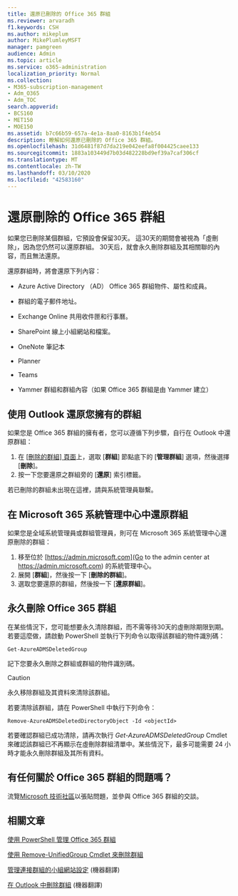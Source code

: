 ```yaml
---
title: 還原已刪除的 Office 365 群組
ms.reviewer: arvaradh
f1.keywords: CSH
ms.author: mikeplum
author: MikePlumleyMSFT
manager: pamgreen
audience: Admin
ms.topic: article
ms.service: o365-administration
localization_priority: Normal
ms.collection:
- M365-subscription-management
- Adm_O365
- Adm_TOC
search.appverid:
- BCS160
- MET150
- MOE150
ms.assetid: b7c66b59-657a-4e1a-8aa0-8163b1f4eb54
description: 瞭解如何還原已刪除的 Office 365 群組。
ms.openlocfilehash: 31d6481f87d7da219e042eefa8f004425caee133
ms.sourcegitcommit: 1883a103449d7b03d482228bd9ef39a7caf306cf
ms.translationtype: MT
ms.contentlocale: zh-TW
ms.lasthandoff: 03/10/2020
ms.locfileid: "42583160"
---
```

# <a name="restore-a-deleted-office-365-group"></a>還原刪除的 Office 365 群組

如果您已刪除某個群組，它預設會保留30天。 這30天的期間會被視為「虛刪除」，因為您仍然可以還原群組。 30天后，就會永久刪除群組及其相關聯的內容，而且無法還原。

還原群組時，將會還原下列內容：
  
- Azure Active Directory （AD） Office 365 群組物件、屬性和成員。
    
- 群組的電子郵件地址。
    
- Exchange Online 共用收件匣和行事曆。
    
- SharePoint 線上小組網站和檔案。
    
- OneNote 筆記本
    
- Planner
    
- Teams

- Yammer 群組和群組內容（如果 Office 365 群組是由 Yammer 建立）

## <a name="restore-a-group-that-you-own-by-using-outlook"></a>使用 Outlook 還原您擁有的群組

如果您是 Office 365 群組的擁有者，您可以遵循下列步驟，自行在 Outlook 中還原群組：

1. 在 [[刪除的群組] 頁面](https://outlook.office.com/people/group/deleted)上，選取 [**群組**] 節點底下的 [**管理群組**] 選項，然後選擇 [**刪除**]。
2. 按一下您要還原之群組旁的 [**還原**] 索引標籤。

若已刪除的群組未出現在這裡，請與系統管理員聯繫。

## <a name="restore-a-group-in-the-microsoft-365-admin-center"></a>在 Microsoft 365 系統管理中心中還原群組

如果您是全域系統管理員或群組管理員，則可在 Microsoft 365 系統管理中心還原刪除的群組：

1. 移至位於 [https://admin.microsoft.com](Go to the admin center at https://admin.microsoft.com) 的系統管理中心。
2. 展開 [**群組**]，然後按一下 [**刪除的群組**]。
3. 選取您要還原的群組，然後按一下 [**還原群組**]。
  
## <a name="permanently-delete-an-office-365-group"></a>永久刪除 Office 365 群組

在某些情況下，您可能想要永久清除群組，而不需等待30天的虛刪除期限到期。 若要這麼做，請啟動 PowerShell 並執行下列命令以取得該群組的物件識別碼：
  
```
Get-AzureADMSDeletedGroup
```

記下您要永久刪除之群組或群組的物件識別碼。
  
> [!CAUTION]
> 永久移除群組及其資料來清除該群組。 
  
若要清除該群組，請在 PowerShell 中執行下列命令：
  
```
Remove-AzureADMSDeletedDirectoryObject -Id <objectId>
```

若要確認群組已成功清除，請再次執行  *Get-AzureADMSDeletedGroup*  Cmdlet 來確認該群組已不再顯示在虛刪除群組清單中。某些情況下，最多可能需要 24 小時才能永久刪除群組及其所有資料。 
  
## <a name="got-questions-about-office-365-groups"></a>有任何關於 Office 365 群組的問題嗎？

流覽[Microsoft 技術社區](https://techcommunity.microsoft.com/t5/Office-365-Groups/ct-p/Office365Groups)以張貼問題，並參與 Office 365 群組的交談。 
  
## <a name="related-articles"></a>相關文章

[使用 PowerShell 管理 Office 365 群組](https://support.office.com/article/aeb669aa-1770-4537-9de2-a82ac11b0540)
  
[使用 Remove-UnifiedGroup Cmdlet 來刪除群組](https://technet.microsoft.com/library/mt238270%28v=exchg.160%29.aspx)
  
[管理連接群組的小組網站設定](https://support.office.com/article/8376034d-d0c7-446e-9178-6ab51c58df42.aspx) (機器翻譯)
  
[在 Outlook 中刪除群組](https://support.office.com/article/ca7f5a9e-ae4f-4cbe-a4bc-89c469d1726f.aspx) (機器翻譯)
